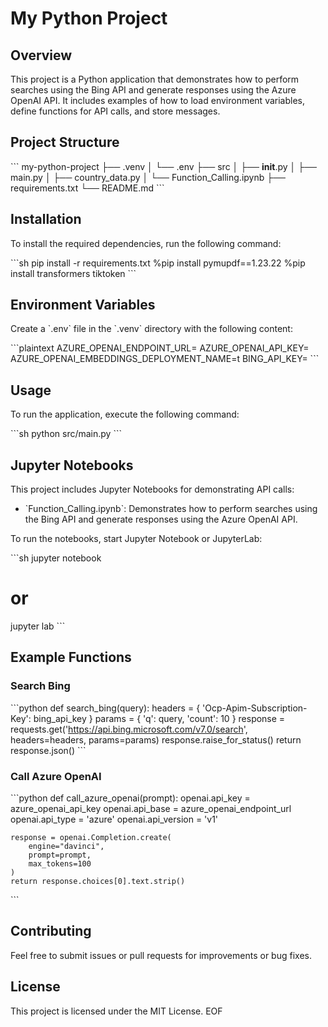 # My Python Project

## Overview
This project is a Python application that demonstrates how to perform searches using the Bing API and generate responses using the Azure OpenAI API. It includes examples of how to load environment variables, define functions for API calls, and store messages.

## Project Structure
\`\`\`
my-python-project
├── .venv
│   └── .env
├── src
│   ├── __init__.py
│   ├── main.py
│   ├── country_data.py
│   └── Function_Calling.ipynb
├── requirements.txt
└── README.md
\`\`\`

## Installation
To install the required dependencies, run the following command:

\`\`\`sh
pip install -r requirements.txt
%pip install pymupdf==1.23.22
%pip install transformers tiktoken
\`\`\`

## Environment Variables
Create a \`.env\` file in the \`.venv\` directory with the following content:

\`\`\`plaintext
AZURE_OPENAI_ENDPOINT_URL=
AZURE_OPENAI_API_KEY=
AZURE_OPENAI_EMBEDDINGS_DEPLOYMENT_NAME=t
BING_API_KEY=
\`\`\`

## Usage
To run the application, execute the following command:

\`\`\`sh
python src/main.py
\`\`\`

## Jupyter Notebooks
This project includes Jupyter Notebooks for demonstrating API calls:

- \`Function_Calling.ipynb\`: Demonstrates how to perform searches using the Bing API and generate responses using the Azure OpenAI API.

To run the notebooks, start Jupyter Notebook or JupyterLab:

\`\`\`sh
jupyter notebook
# or
jupyter lab
\`\`\`

## Example Functions
### Search Bing
\`\`\`python
def search_bing(query):
    headers = {
        'Ocp-Apim-Subscription-Key': bing_api_key
    }
    params = {
        'q': query,
        'count': 10
    }
    response = requests.get('https://api.bing.microsoft.com/v7.0/search', headers=headers, params=params)
    response.raise_for_status()
    return response.json()
\`\`\`

### Call Azure OpenAI
\`\`\`python
def call_azure_openai(prompt):
    openai.api_key = azure_openai_api_key
    openai.api_base = azure_openai_endpoint_url
    openai.api_type = 'azure'
    openai.api_version = 'v1'

    response = openai.Completion.create(
        engine="davinci",
        prompt=prompt,
        max_tokens=100
    )
    return response.choices[0].text.strip()
\`\`\`

## Contributing
Feel free to submit issues or pull requests for improvements or bug fixes.

## License
This project is licensed under the MIT License.
EOF